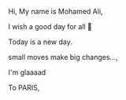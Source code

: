 Hi, My name is Mohamed Ali,

I wish a good day for all 💞️

Today is a new day.

small moves make big changes...,

I'm glaaaad

To PARIS,
